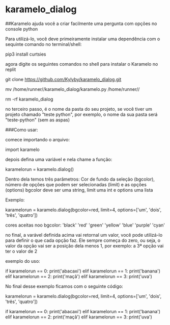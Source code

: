 # karamelo_dialog
##Karamelo ajuda você a criar facilmente uma pergunta com opções no console python

Para utilizá-lo, você deve primeiramente instalar uma dependência com o sequinte comando no terminal/shell:

pip3 install curtsies

agora digite os seguintes comandos no shell para instalar o Karamelo no replit


  git clone https://github.com/Kylyby/karamelo_dialog.git

  mv /home/runner/<pasta do projeto>/karamelo_dialog/karamelo.py /home/runner/<pasta do projeto>/
  
  rm -rf karamelo_dialog

  
no terceiro passo, <pasta do projeto> é o nome da pasta do seu projeto, se você tiver um projeto chamado "teste python", por exemplo, o nome da sua pasta será "teste-python" (sem as aspas)
  
###Como usar:
  
comece importando o arquivo:
  
  import karamelo
  
depois defina uma variável e nela chame a função:
  
  karamelorun = karamelo.dialog()
  
Dentro dela temos três parâmetros: Cor de fundo da seleção (bgcolor), número de opções que podem ser selecionadas (limit) e as opções (options)
  bgcolor deve ser uma string, limit uma int e options uma lista
  
  Exemplo:
  
  karamelorun = karamelo.dialog(bgcolor=red, limit=4, options=['um', 'dois', 'três', 'quatro'])
  
  cores aceitas noo bgcolor:
  'black'
  'red'
  'green'
  'yellow'
  'blue'
  'purple'
  'cyan'
  
no final, a varável definida acima vai retornal um valor, você pode utilizá-lo para definir o que cada opção faz. Ele sempre começa do zero, ou seja, o valor da opção vai ser a posição dela menos 1, por exemplo: a 3ª opção vai ter o valor de 2
  
exemplo do uso:
  
  if karamelorun == 0:
    print('abacaxi')
  elif karamelorun == 1:
    print('banana')
  elif karamelorun == 2:
    print('maçã')
  elif karamelorun == 3:
    print('uva')
  
No final desse exemplo ficamos com o seguinte código:
  
  karamelorun = karamelo.dialog(bgcolor=red, limit=4, options=['um', 'dois', 'três', 'quatro'])
  
  if karamelorun == 0:
    print('abacaxi')
  elif karamelorun == 1:
    print('banana')
  elif karamelorun == 2:
    print('maçã')
  elif karamelorun == 3:
    print('uva')
